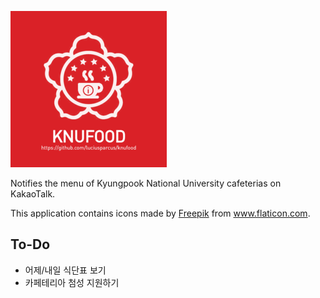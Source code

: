 ![banner](img/banner.png)

Notifies the menu of Kyungpook National University cafeterias on KakaoTalk.

<div>This application contains icons made by <a href="https://www.freepik.com" title="Freepik">Freepik</a> from <a href="https://www.flaticon.com/" title="Flaticon">www.flaticon.com</a>.</div>

## To-Do
- 어제/내일 식단표 보기
- 카페테리아 첨성 지원하기